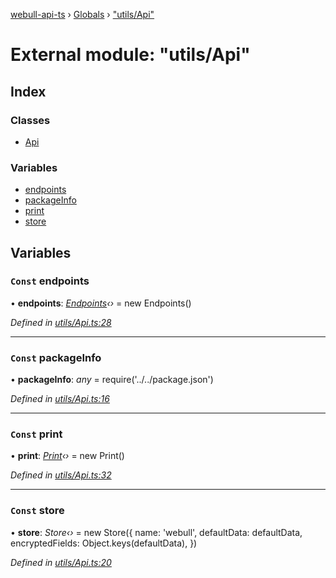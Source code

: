 [webull-api-ts](../README.md) › [Globals](../globals.md) › ["utils/Api"](_utils_api_.md)

# External module: "utils/Api"

## Index

### Classes

* [Api](../classes/_utils_api_.api.md)

### Variables

* [endpoints](_utils_api_.md#const-endpoints)
* [packageInfo](_utils_api_.md#const-packageinfo)
* [print](_utils_api_.md#const-print)
* [store](_utils_api_.md#const-store)

## Variables

### `Const` endpoints

• **endpoints**: *[Endpoints](../classes/_utils_endpoints_.endpoints.md)‹›* = new Endpoints()

*Defined in [utils/Api.ts:28](https://github.com/edmundpf/webull-api-ts/blob/ecd782b/src/utils/Api.ts#L28)*

___

### `Const` packageInfo

• **packageInfo**: *any* = require('../../package.json')

*Defined in [utils/Api.ts:16](https://github.com/edmundpf/webull-api-ts/blob/ecd782b/src/utils/Api.ts#L16)*

___

### `Const` print

• **print**: *[Print](../classes/_utils_print_.print.md)‹›* = new Print()

*Defined in [utils/Api.ts:32](https://github.com/edmundpf/webull-api-ts/blob/ecd782b/src/utils/Api.ts#L32)*

___

### `Const` store

• **store**: *Store‹›* = new Store({
	name: 'webull',
	defaultData: defaultData,
	encryptedFields: Object.keys(defaultData),
})

*Defined in [utils/Api.ts:20](https://github.com/edmundpf/webull-api-ts/blob/ecd782b/src/utils/Api.ts#L20)*
